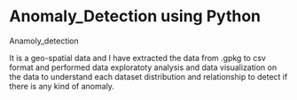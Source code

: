 # Anomaly_Detection using Python
Anamoly_detection

It is a geo-spatial data and I have extracted the data from .gpkg to csv format and performed data exploratoty analysis and data visualization on the data to understand each dataset distribution and relationship to detect if there is any kind of anomaly.
